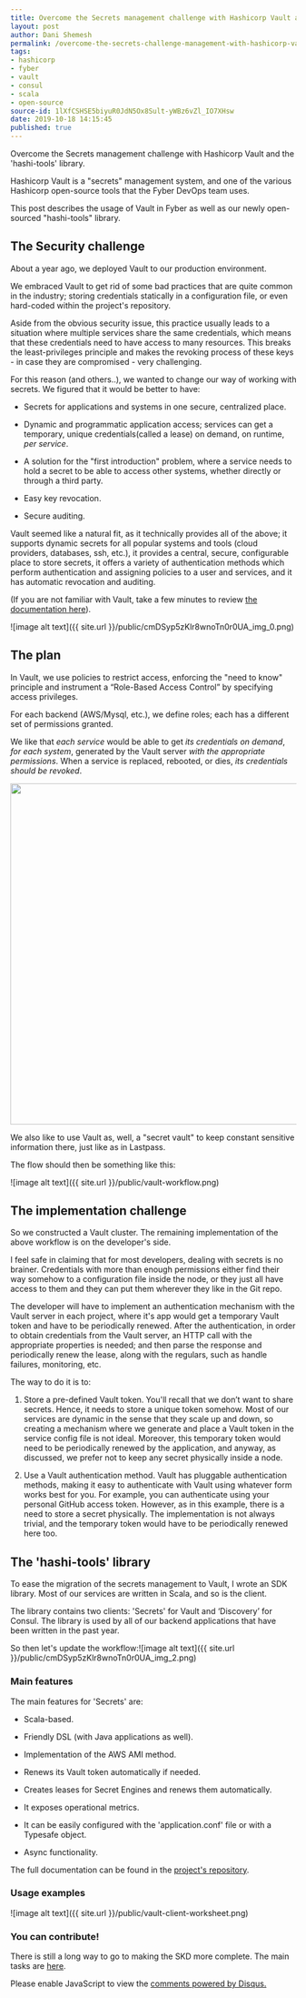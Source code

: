 ```yaml
---
title: Overcome the Secrets management challenge with Hashicorp Vault and the hashi-tools library.
layout: post
author: Dani Shemesh
permalink: /overcome-the-secrets-challenge-management-with-hashicorp-vault-and-the-hashi-tools-library.-/
tags:
- hashicorp
- fyber
- vault
- consul
- scala
- open-source
source-id: 1lXfCSHSE5biyuR0JdN5Ox8Sult-yWBz6vZl_IO7XHsw
date: 2019-10-18 14:15:45
published: true
---
```

Overcome the Secrets management challenge with Hashicorp Vault and the 'hashi-tools' library. 

Hashicorp Vault is a "secrets" management system, and one of the various Hashicorp open-source tools that the Fyber DevOps team uses. 

This post describes the usage of Vault in Fyber as well as our newly open-sourced "hashi-tools" library. 

## **The Security challenge**

About a year ago, we deployed Vault to our production environment. 

We embraced Vault to get rid of some bad practices that are quite common in the industry; storing credentials statically in a configuration file, or even hard-coded within the project's repository. 

Aside from the obvious security issue, this practice usually leads to a situation where multiple services share the same credentials, which means that these credentials need to have access to many resources. This breaks the least-privileges principle and makes the revoking process of these keys - in case they are compromised - very challenging.

For this reason (and others..), we wanted to change our way of working with secrets. We figured that it would be better to have:

* Secrets for applications and systems in one secure, centralized place.

* Dynamic and programmatic application access; services can get a temporary, unique credentials(called a lease) on demand, on runtime, *per service*.

* A solution for the "first introduction" problem, where a service needs to hold a secret to be able to access other systems, whether directly or through a third party.

* Easy key revocation. 

* Secure auditing.

Vault seemed like a natural fit, as it technically provides all of the above; it supports dynamic secrets for all popular systems and tools (cloud providers, databases, ssh, etc.), it provides a central, secure, configurable place to store secrets, it offers a variety of authentication methods which perform authentication and assigning policies to a user and services, and it has automatic revocation and auditing. 

(If you are not familiar with Vault, take a few minutes to review [the documentation here](https://www.vaultproject.io/)).

![image alt text]({{ site.url }}/public/cmDSyp5zKlr8wnoTn0r0UA_img_0.png)

## **The plan**

In Vault, we use policies to restrict access, enforcing the "need to know" principle and instrument a “Role-Based Access Control” by specifying access privileges. 

For each backend (AWS/Mysql, etc.), we define roles; each has a different set of permissions granted.

We like that *each service* would be able to get *its credentials on demand*, *for each system*, generated by the Vault server *with the appropriate permissions*. When a service is replaced, rebooted, or dies, *its credentials should be revoked*. 

<img src="{{ site.url }}/public/cmDSyp5zKlr8wnoTn0r0UA_img_1.png" height = '600'>

We also like to use Vault as, well, a "secret vault" to keep constant sensitive information there, just like as in Lastpass. 

The flow should then be something like this:

![image alt text]({{ site.url }}/public/vault-workflow.png)


## **The implementation challenge**

So we constructed a Vault cluster. The remaining implementation of the above workflow is on the developer's side.

I feel safe in claiming that for most developers, dealing with secrets is no brainer. Credentials with more than enough permissions either find their way somehow to a configuration file inside the node, or they just all have access to them and they can put them wherever they like in the Git repo.

The developer will have to implement an authentication mechanism with the Vault server in each project, where it's app would get a temporary Vault token and have to be periodically renewed. After the authentication, in order to obtain credentials from the Vault server, an HTTP call with the appropriate properties is needed; and then parse the response and periodically renew the lease, along with the regulars, such as handle failures, monitoring, etc. 

 The way to do it is to:

1. Store a pre-defined Vault token. You'll recall that we don’t want to share secrets. Hence, it needs to store a unique token somehow. Most of our services are dynamic in the sense that they scale up and down, so creating a mechanism where we generate and place a Vault token in the service config file is not ideal. Moreover, this temporary token would need to be periodically renewed by the application, and anyway, as discussed, we prefer not to keep any secret physically inside a node. 

2. Use a Vault authentication method. Vault has pluggable authentication methods, making it easy to authenticate with Vault using whatever form works best for you. For example,  you can authenticate using your personal GitHub access token. However, as in this example, there is a need to store a secret physically. The implementation is not always trivial, and the temporary token would have to be periodically renewed here too.

## **The 'hashi-tools' library**

To ease the migration of the secrets management to Vault, I wrote an SDK library. Most of our services are written in Scala, and so is the client. 

The library contains two clients: 'Secrets' for Vault and ‘Discovery’ for Consul. The library is used by all of our backend applications that have been written in the past year.

So then let's update the workflow:![image alt text]({{ site.url }}/public/cmDSyp5zKlr8wnoTn0r0UA_img_2.png)

### Main features

The main features for 'Secrets' are: 

* Scala-based.

* Friendly DSL (with Java applications as well).

* Implementation of the AWS AMI method.

* Renews its Vault token automatically if needed.

* Creates leases for Secret Engines and renews them automatically.

* It exposes operational metrics.

* It can be easily configured with the 'application.conf' file or with a Typesafe object.

* Async functionality.

The full documentation can be found in the [project's repository](https://github.com/FyberEngineers/hashi-tools).

### Usage examples

<script src="https://gist.github.com/FullGC/8e268f8e9f82a6e415113de5b5681bd5.js"></script>

![image alt text]({{ site.url }}/public/vault-client-worksheet.png)

### You can contribute!

There is still a long way to go to making the SKD more complete. The main tasks are [here](https://github.com/FyberEngineers/hashi-tools/issues).

<div id="disqus_thread"></div>
<script>

/**
*  RECOMMENDED CONFIGURATION VARIABLES: EDIT AND UNCOMMENT THE SECTION BELOW TO INSERT DYNAMIC VALUES FROM YOUR PLATFORM OR CMS.
*  LEARN WHY DEFINING THESE VARIABLES IS IMPORTANT: https://disqus.com/admin/universalcode/#configuration-variables*/
var disqus_config = function () {
this.page.url = "https://fullgc.github.io/overcome-the-secrets-challenge-management-with-hashicorp-vault-and-the-hashi-tools-library/"
this.page.identifier = terraform-validation
};
(function() { // DON'T EDIT BELOW THIS LINE
var d = document, s = d.createElement('script');
s.src = 'https://FullGC.disqus.com/embed.js';
s.setAttribute('data-timestamp', +new Date());
(d.head || d.body).appendChild(s);
})();
</script>
<noscript>Please enable JavaScript to view the <a href="https://disqus.com/?ref_noscript">comments powered by Disqus.</a></noscript>
